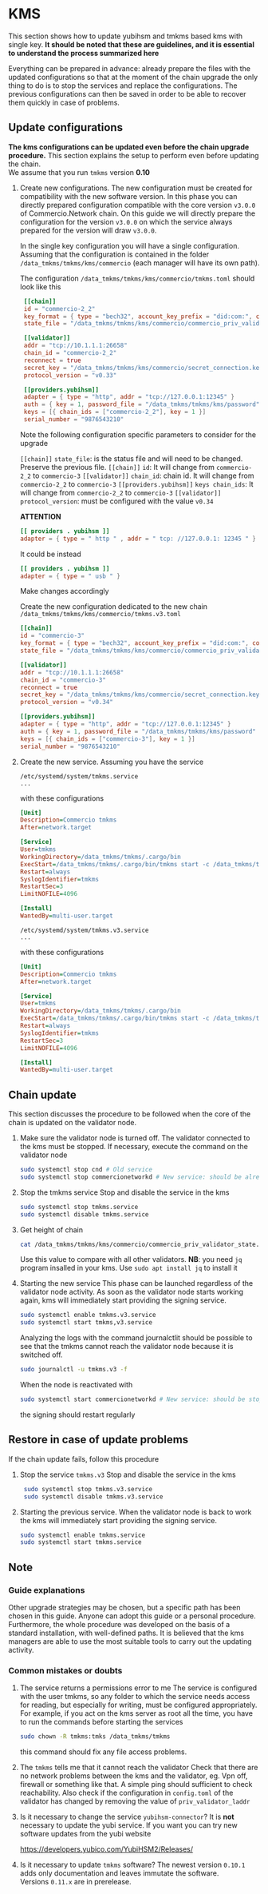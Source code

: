 # KMS

This section shows how to update yubihsm and tmkms based kms with single key. 
**It should be noted that these are guidelines, and it is essential to understand the process summarized here**

Everything can be prepared in advance: already prepare the files with the updated configurations so that at the moment of the chain upgrade the only thing to do is to stop the services and replace the configurations. The previous configurations can then be saved in order to be able to recover them quickly in case of problems.


## Update configurations

**The kms configurations can be updated even before the chain upgrade procedure.** 
This section explains the setup to perform even before updating the chain.      
We assume that you run `tmkms` version **0.10**

1. Create new configurations. The new configuration must be created for compatibility with the new software version. In this phase you can directly prepared configuration compatible with the core version `v3.0.0` of Commercio.Network chain.
   On this guide we will directly prepare the configuration for the version `v3.0.0` on which the service always prepared for the version will draw `v3.0.0`.

   In the single key configuration you will have a single configuration. Assuming that the configuration is contained in the folder `/data_tmkms/tmkms/kms/commercio` (each manager will have its own path).

   The configuration `/data_tmkms/tmkms/kms/commercio/tmkms.toml` should look like this

   ```toml
    [[chain]]
    id = "commercio-2_2"
    key_format = { type = "bech32", account_key_prefix = "did:com:", consensus_key_prefix = "did:com:valconspub" }
    state_file = "/data_tmkms/tmkms/kms/commercio/commercio_priv_validator_state.json"

    [[validator]]
    addr = "tcp://10.1.1.1:26658"
    chain_id = "commercio-2_2"
    reconnect = true
    secret_key = "/data_tmkms/tmkms/kms/commercio/secret_connection.key"
    protocol_version = "v0.33"

    [[providers.yubihsm]]
    adapter = { type = "http", addr = "tcp://127.0.0.1:12345" }
    auth = { key = 1, password_file = "/data_tmkms/tmkms/kms/password" }
    keys = [{ chain_ids = ["commercio-2_2"], key = 1 }] 
    serial_number = "9876543210"
    ```



    Note the following configuration specific parameters to consider for the upgrade

    `[[chain]]` `state_file`: is the status file and will need to be changed. Preserve the previous file.
    `[[chain]]` `id`: It will change from `commercio-2_2` to `commercio-3`
    `[[validator]]` `chain_id`: chain id. It will change from `commercio-2_2` to `commercio-3`
    `[[providers.yubihsm]]` `keys chain_ids`: It will change from `commercio-2_2` to `commercio-3`
    `[[validator]]` `protocol_version`: must be configured with the value `v0.34`

    **ATTENTION**

    ```toml
    [[ providers . yubihsm ]]
    adapter = { type = " http " , addr = " tcp: //127.0.0.1: 12345 " }
    ```

    It could be instead

    ```toml
    [[ providers . yubihsm ]]
    adapter = { type = " usb " }
    ```

    Make changes accordingly

    Create the new configuration dedicated to the new chain `/data_tmkms/tmkms/kms/commercio/tmkms.v3.toml`

    ```toml
    [[chain]]
    id = "commercio-3"
    key_format = { type = "bech32", account_key_prefix = "did:com:", consensus_key_prefix = "did:com:valconspub" }
    state_file = "/data_tmkms/tmkms/kms/commercio/commercio_priv_validator_state.v3.json"

    [[validator]]
    addr = "tcp://10.1.1.1:26658"
    chain_id = "commercio-3"
    reconnect = true
    secret_key = "/data_tmkms/tmkms/kms/commercio/secret_connection.key"
    protocol_version = "v0.34"

    [[providers.yubihsm]]
    adapter = { type = "http", addr = "tcp://127.0.0.1:12345" }
    auth = { key = 1, password_file = "/data_tmkms/tmkms/kms/password" }
    keys = [{ chain_ids = ["commercio-3"], key = 1 }] 
    serial_number = "9876543210"
    ```

2. Create the new service. Assuming you have the service
    ```
    /etc/systemd/system/tmkms.service
    ...
    ```
    with these configurations

    ```ini
    [Unit]
    Description=Commercio tmkms
    After=network.target

    [Service]
    User=tmkms
    WorkingDirectory=/data_tmkms/tmkms/.cargo/bin
    ExecStart=/data_tmkms/tmkms/.cargo/bin/tmkms start -c /data_tmkms/tmkms/kms/commercio/tmkms.toml
    Restart=always
    SyslogIdentifier=tmkms
    RestartSec=3
    LimitNOFILE=4096

    [Install]
    WantedBy=multi-user.target
    ```


    ```
    /etc/systemd/system/tmkms.v3.service
    ...
    ```
    with these configurations

    ```ini
    [Unit]
    Description=Commercio tmkms
    After=network.target

    [Service]
    User=tmkms
    WorkingDirectory=/data_tmkms/tmkms/.cargo/bin
    ExecStart=/data_tmkms/tmkms/.cargo/bin/tmkms start -c /data_tmkms/tmkms/kms/commercio/tmkms.v3.toml
    Restart=always
    SyslogIdentifier=tmkms
    RestartSec=3
    LimitNOFILE=4096

    [Install]
    WantedBy=multi-user.target
    ```

## Chain update


This section discusses the procedure to be followed when the core of the chain is updated on the validator node.

1. Make sure the validator node is turned off. The validator connected to the kms must be stopped. If necessary, execute the command on the validator node
   ```bash
   sudo systemctl stop cnd # Old service
   sudo systemctl stop commercionetworkd # New service: should be already stopped
   ```
2. Stop the tmkms service Stop and disable the service in the kms
    ```bash
    sudo systemctl stop tmkms.service
    sudo systemctl disable tmkms.service
    ```
3. Get height of chain
    ```bash
    cat /data_tmkms/tmkms/kms/commercio/commercio_priv_validator_state.json  | jq -r '.height'
    ```
    Use this value to compare with all other validators.
    **NB**: you need `jq` program insalled in your kms. Use `sudo apt install jq` to install it


4. Starting the new service This phase can be launched regardless of the validator node activity. 
    As soon as the validator node starts working again, kms will immediately start providing the signing service.
    ```bash
    sudo systemctl enable tmkms.v3.service
    sudo systemctl start tmkms,v3.service
    ```
    Analyzing the logs with the command journalctlit should be possible to see that the tmkms cannot reach the validator node because it is switched off.
    ```bash
    sudo journalctl -u tmkms.v3 -f
    ```
    When the node is reactivated with
    ```bash
    sudo systemctl start commercionetworkd # New service: should be stopped
    ``` 
    the signing should restart regularly

## Restore in case of update problems

If the chain update fails, follow this procedure

1. Stop the service `tmkms.v3` Stop and disable the service in the kms
   ```bash
    sudo systemctl stop tmkms.v3.service
    sudo systemctl disable tmkms.v3.service
    ```
2. Starting the previous service. When the validator node is back to work the kms will immediately start providing the signing service.
    ```bash
    sudo systemctl enable tmkms.service
    sudo systemctl start tmkms.service
    ```

## Note

### Guide explanations

Other upgrade strategies may be chosen, but a specific path has been chosen in this guide. 
Anyone can adopt this guide or a personal procedure. 
Furthermore, the whole procedure was developed on the basis of a standard installation, with well-defined paths. 
It is believed that the kms managers are able to use the most suitable tools to carry out the updating activity.

### Common mistakes or doubts

1. The service returns a permissions error to me 
    The service is configured with the user tmkms, so any folder to which the service needs access for reading, but especially for writing, must be configured appropriately. 
    For example, if you act on the kms server as root all the time, you have to run the commands before starting the services
    ```bash
    sudo chown -R tmkms:tmks /data_tmkms/tmkms
    ```
    this command should fix any file access problems.
2. The `tmkms` tells me that it cannot reach the validator 
    Check that there are no network problems between the kms and the validator, eg. Vpn off, firewall or something like that. A simple ping should sufficient to check reachability. 
    Also check if the configuration in `config.toml` of the validator has changed by removing the value of `priv_validator_laddr`

3. Is it necessary to change the service `yubihsm-connector`? 
    It is **not** necessary to update the yubi service. 
    If you want you can try new software updates from the yubi website

    https://developers.yubico.com/YubiHSM2/Releases/

4. Is it necessary to update `tmkms` software?
    The newest version `0.10.1` adds only documentation and leaves immutate the software.     
    Versions `0.11.x` are in prerelease.
